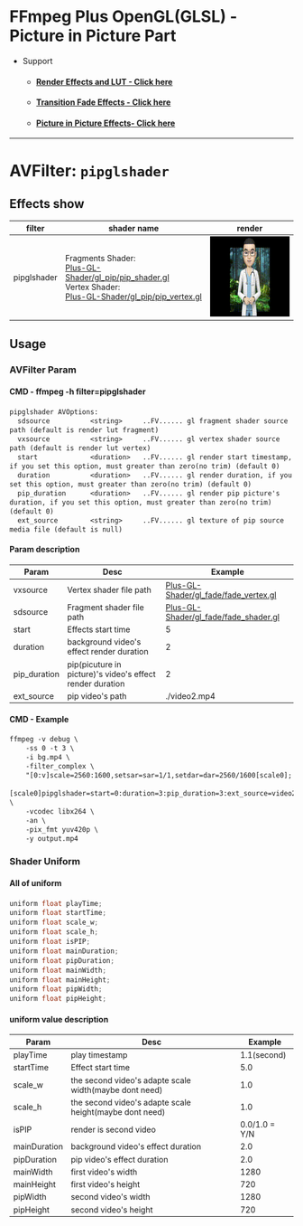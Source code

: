 # FFmpeg Plus OpenGL(GLSL) - Picture in Picture Part

* Support

    * #### <a href="README_EN.MD"><b>Render Effects and LUT</b> - Click here</a>
    
    * #### <a href="README_FADE_EN.MD"><b>Transition Fade Effects</b> - Click here</a> 
    
    * #### <a href="README_PIP_EN.MD"><b>Picture in Picture Effects</b>- Click here</a>
<hr>

# AVFilter: `pipglshader`

## Effects show

| filter | shader name | render |
| --- | --- | --- |
| pipglshader | Fragments Shader: <br><a href="Plus-GL-Shader/gl_pip/pip_shader.gl">Plus-GL-Shader/gl_pip/pip_shader.gl</a><br>Vertex Shader: <br><a href="Plus-GL-Shader/gl_pip/pip_vertex.gl">Plus-GL-Shader/gl_pip/pip_vertex.gl</a></a> | <img src="Plus-GL-Shader/example_show/pip_pip.gif" width="150" /> |


## Usage

### AVFilter Param

#### CMD - ffmpeg -h filter=pipglshader
```shell
pipglshader AVOptions:
  sdsource          <string>     ..FV...... gl fragment shader source path (default is render lut fragment)
  vxsource          <string>     ..FV...... gl vertex shader source path (default is render lut vertex)
  start             <duration>   ..FV...... gl render start timestamp, if you set this option, must greater than zero(no trim) (default 0)
  duration          <duration>   ..FV...... gl render duration, if you set this option, must greater than zero(no trim) (default 0)
  pip_duration      <duration>   ..FV...... gl render pip picture's duration, if you set this option, must greater than zero(no trim) (default 0)
  ext_source        <string>     ..FV...... gl texture of pip source media file (default is null)
```

#### Param description

| Param | Desc | Example |
| --- | --- | --- |
| vxsource | Vertex shader file path | <a href="Plus-GL-Shader/gl_fade/fade_vertex.gl">Plus-GL-Shader/gl_fade/fade_vertex.gl</a> |
| sdsource | Fragment shader file path | <a href="Plus-GL-Shader/gl_fade/fade_shader.gl">Plus-GL-Shader/gl_fade/fade_shader.gl</a> |
| start | Effects start time | 5 |
| duration | background video's effect render duration | 2 |
| pip_duration | pip(picuture in picture)'s video's effect render duration | 2 |
| ext_source | pip video's path | ./video2.mp4 |

#### CMD - Example

```shell
ffmpeg -v debug \
    -ss 0 -t 3 \
    -i bg.mp4 \
    -filter_complex \
    "[0:v]scale=2560:1600,setsar=sar=1/1,setdar=dar=2560/1600[scale0];
    [scale0]pipglshader=start=0:duration=3:pip_duration=3:ext_source=video2.mp4:vxsource=gl_pip/pip_vertex.gl:sdsource=gl_pip/pip_shader.gl" \
    -vcodec libx264 \
    -an \
    -pix_fmt yuv420p \
    -y output.mp4
```

### Shader Uniform

#### All of uniform

```c
uniform float playTime;
uniform float startTime;
uniform float scale_w;
uniform float scale_h;
uniform float isPIP;
uniform float mainDuration;
uniform float pipDuration;
uniform float mainWidth;
uniform float mainHeight;
uniform float pipWidth;
uniform float pipHeight;
```

#### uniform value description

| Param | Desc | Example |
| --- | --- | --- |
| playTime | play timestamp | 1.1(second) |
| startTime | Effect start time | 5.0 |
| scale_w | the second video's adapte scale width(maybe dont need) | 1.0 |
| scale_h | the second video's adapte scale height(maybe dont need) | 1.0 |
| isPIP | render is second video | 0.0/1.0 = Y/N |
| mainDuration | background video's effect duration | 2.0 |
| pipDuration | pip video's effect duration | 2.0 |
| mainWidth | first video's width | 1280 |
| mainHeight | first video's height | 720 |
| pipWidth | second video's width | 1280 |
| pipHeight | second video's height | 720 |

